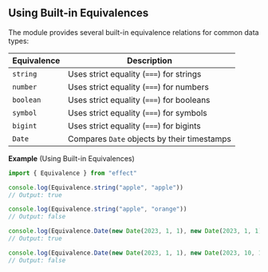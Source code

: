 ## Using Built-in Equivalences

The module provides several built-in equivalence relations for common data types:

| Equivalence | Description                                 |
| ----------- | ------------------------------------------- |
| `string`    | Uses strict equality (`===`) for strings    |
| `number`    | Uses strict equality (`===`) for numbers    |
| `boolean`   | Uses strict equality (`===`) for booleans   |
| `symbol`    | Uses strict equality (`===`) for symbols    |
| `bigint`    | Uses strict equality (`===`) for bigints    |
| `Date`      | Compares `Date` objects by their timestamps |

**Example** (Using Built-in Equivalences)

```ts twoslash
import { Equivalence } from "effect"

console.log(Equivalence.string("apple", "apple"))
// Output: true

console.log(Equivalence.string("apple", "orange"))
// Output: false

console.log(Equivalence.Date(new Date(2023, 1, 1), new Date(2023, 1, 1)))
// Output: true

console.log(Equivalence.Date(new Date(2023, 1, 1), new Date(2023, 10, 1)))
// Output: false
```
